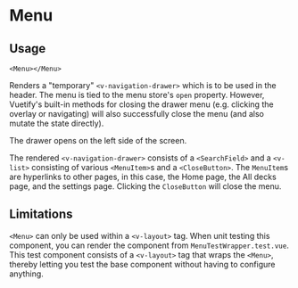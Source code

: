 # Menu

## Usage

```vue
<Menu></Menu>
```

Renders a "temporary" `<v-navigation-drawer>` which is to be used in the header. The menu is tied to the menu store's `open` property. However, Vuetify's built-in methods for closing the drawer menu (e.g. clicking the overlay or navigating) will also successfully close the menu (and also mutate the state directly).

The drawer opens on the left side of the screen.

The rendered `<v-navigation-drawer>` consists of a `<SearchField>` and a `<v-list>` consisting of various `<MenuItem>`s and a `<CloseButton>`. The `MenuItem`s are hyperlinks to other pages, in this case, the Home page, the All decks page, and the settings page. Clicking the `CloseButton` will close the menu.

## Limitations

`<Menu>` can only be used within a `<v-layout>` tag. When unit testing this component, you can render the component from `MenuTestWrapper.test.vue`. This test component consists of a `<v-layout>` tag that wraps the `<Menu>`, thereby letting you test the base component without having to configure anything.
